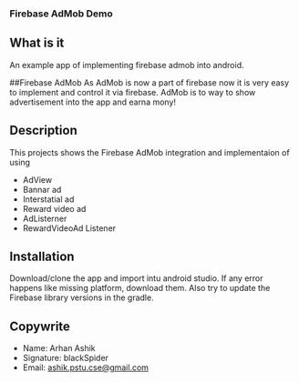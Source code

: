 ### Firebase AdMob Demo

## What is it
An example app of implementing firebase admob into android.

##Firebase AdMob
As AdMob is now a part of firebase now it is very easy to implement and control it via firebase.
AdMob is to way to show advertisement into the app and earna mony!

## Description
This projects shows the Firebase AdMob integration and implementaion of using
 - AdView
 - Bannar ad
 - Interstatial ad
 - Reward video ad
 - AdListerner
 - RewardVideoAd Listener
 
 ## Installation
 Download/clone the app and import intu android studio. If any error happens like missing platform, download them. Also try to update the Firebase library versions in the gradle.
 
 ## Copywrite
  - Name: Arhan Ashik
  - Signature: blackSpider
  - Email: ashik.pstu.cse@gmail.com 